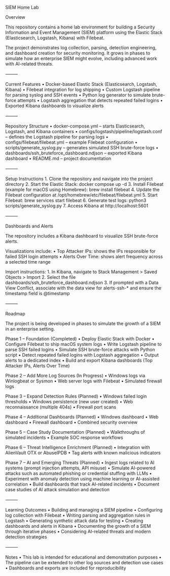 SIEM Home Lab

Overview

This repository contains a home lab environment for building a Security Information and Event Management (SIEM) platform using the Elastic Stack (Elasticsearch, Logstash, Kibana) with Filebeat.

The project demonstrates log collection, parsing, detection engineering, and dashboard creation for security monitoring. It grows in phases to simulate how an enterprise SIEM might evolve, including advanced work with AI-related threats.

⸻

Current Features
	•	Docker-based Elastic Stack (Elasticsearch, Logstash, Kibana)
	•	Filebeat integration for log shipping
	•	Custom Logstash pipeline for parsing syslog and SSH events
	•	Python log generator to simulate brute-force attempts
	•	Logstash aggregation that detects repeated failed logins
	•	Exported Kibana dashboards to visualize alerts

⸻

Repository Structure
	•	docker-compose.yml – starts Elasticsearch, Logstash, and Kibana containers
	•	configs/logstash/pipeline/logstash.conf – defines the Logstash pipeline for parsing logs
	•	configs/filebeat/filebeat.yml – example Filebeat configuration
	•	scripts/generate_syslog.py – generates simulated SSH brute-force logs
	•	dashboards/ssh_bruteforce_dashboard.ndjson – exported Kibana dashboard
	•	README.md – project documentation

⸻

Setup Instructions
	1.	Clone the repository and navigate into the project directory
	2.	Start the Elastic Stack:
docker compose up -d
	3.	Install Filebeat (example for macOS using Homebrew):
brew install filebeat
	4.	Update the Filebeat configuration at /opt/homebrew/etc/filebeat/filebeat.yml
	5.	Start Filebeat:
brew services start filebeat
	6.	Generate test logs:
python3 scripts/generate_syslog.py
	7.	Access Kibana at http://localhost:5601

⸻

Dashboards and Alerts

The repository includes a Kibana dashboard to visualize SSH brute-force alerts.

Visualizations include:
	•	Top Attacker IPs: shows the IPs responsible for failed SSH login attempts
	•	Alerts Over Time: shows alert frequency across a selected time range

Import instructions:
	1.	In Kibana, navigate to Stack Management > Saved Objects > Import
	2.	Select the file dashboards/ssh_bruteforce_dashboard.ndjson
	3.	If prompted with a Data View Conflict, associate with the data view for alerts-ssh-* and ensure the timestamp field is @timestamp

⸻

Roadmap

The project is being developed in phases to simulate the growth of a SIEM in an enterprise setting.

Phase 1 – Foundation (Completed)
	•	Deploy Elastic Stack with Docker
	•	Configure Filebeat to ship macOS system logs
	•	Write Logstash pipeline to parse SSH failed logins
	•	Simulate SSH brute-force attacks with Python script
	•	Detect repeated failed logins with Logstash aggregation
	•	Output alerts to a dedicated index
	•	Build and export Kibana dashboards (Top Attacker IPs, Alerts Over Time)

Phase 2 – Add More Log Sources (In Progress)
	•	Windows logs via Winlogbeat or Sysmon
	•	Web server logs with Filebeat
	•	Simulated firewall logs

Phase 3 – Expand Detection Rules (Planned)
	•	Windows failed login thresholds
	•	Windows persistence (new user created)
	•	Web reconnaissance (multiple 404s)
	•	Firewall port scans

Phase 4 – Additional Dashboards (Planned)
	•	Windows dashboard
	•	Web dashboard
	•	Firewall dashboard
	•	Combined security overview

Phase 5 – Case Study Documentation (Planned)
	•	Walkthroughs of simulated incidents
	•	Example SOC response workflows

Phase 6 – Threat Intelligence Enrichment (Planned)
	•	Integration with AlienVault OTX or AbuseIPDB
	•	Tag alerts with known malicious indicators

Phase 7 – AI and Emerging Threats (Planned)
	•	Ingest logs related to AI systems (prompt injection attempts, API misuse)
	•	Simulate AI-powered attacks such as automated phishing or credential stuffing with LLMs
	•	Experiment with anomaly detection using machine learning or AI-assisted correlation
	•	Build dashboards that track AI-related incidents
	•	Document case studies of AI attack simulation and detection

⸻

Learning Outcomes
	•	Building and managing a SIEM pipeline
	•	Configuring log collection with Filebeat
	•	Writing parsing and aggregation rules in Logstash
	•	Generating synthetic attack data for testing
	•	Creating dashboards and alerts in Kibana
	•	Documenting the growth of a SIEM through iterative phases
	•	Considering AI-related threats and modern detection strategies

⸻

Notes
	•	This lab is intended for educational and demonstration purposes
	•	The pipeline can be extended to other log sources and detection use cases
	•	Dashboards and exports are included for reproducibility
